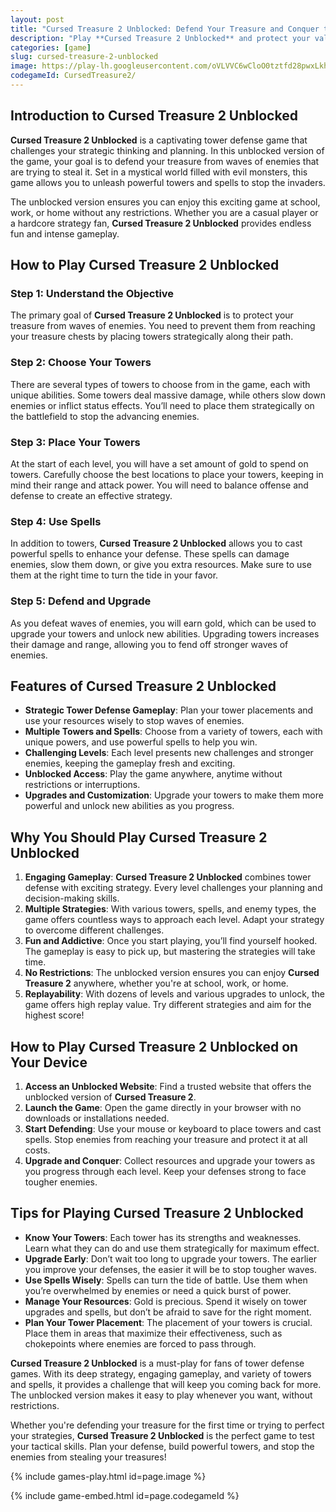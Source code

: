 ```yaml
---
layout: post
title: "Cursed Treasure 2 Unblocked: Defend Your Treasure and Conquer the Enemies"
description: "Play **Cursed Treasure 2 Unblocked** and protect your valuable treasures in this thrilling tower defense game. Plan your strategy, deploy powerful towers, and stop the enemies from stealing your treasure!"
categories: [game]
slug: cursed-treasure-2-unblocked
image: https://play-lh.googleusercontent.com/oVLVVC6wCloO0tztfd28pwxLkhrG9RUbqFGVy7tM0FOg8uWqEfM0m3nCIXFbm5zs6d0
codegameId: CursedTreasure2/
---
```


## Introduction to Cursed Treasure 2 Unblocked

**Cursed Treasure 2 Unblocked** is a captivating tower defense game that challenges your strategic thinking and planning. In this unblocked version of the game, your goal is to defend your treasure from waves of enemies that are trying to steal it. Set in a mystical world filled with evil monsters, this game allows you to unleash powerful towers and spells to stop the invaders.

The unblocked version ensures you can enjoy this exciting game at school, work, or home without any restrictions. Whether you are a casual player or a hardcore strategy fan, **Cursed Treasure 2 Unblocked** provides endless fun and intense gameplay.

## How to Play Cursed Treasure 2 Unblocked

### Step 1: Understand the Objective

The primary goal of **Cursed Treasure 2 Unblocked** is to protect your treasure from waves of enemies. You need to prevent them from reaching your treasure chests by placing towers strategically along their path.

### Step 2: Choose Your Towers

There are several types of towers to choose from in the game, each with unique abilities. Some towers deal massive damage, while others slow down enemies or inflict status effects. You’ll need to place them strategically on the battlefield to stop the advancing enemies.

### Step 3: Place Your Towers

At the start of each level, you will have a set amount of gold to spend on towers. Carefully choose the best locations to place your towers, keeping in mind their range and attack power. You will need to balance offense and defense to create an effective strategy.

### Step 4: Use Spells

In addition to towers, **Cursed Treasure 2 Unblocked** allows you to cast powerful spells to enhance your defense. These spells can damage enemies, slow them down, or give you extra resources. Make sure to use them at the right time to turn the tide in your favor.

### Step 5: Defend and Upgrade

As you defeat waves of enemies, you will earn gold, which can be used to upgrade your towers and unlock new abilities. Upgrading towers increases their damage and range, allowing you to fend off stronger waves of enemies.

## Features of Cursed Treasure 2 Unblocked

- **Strategic Tower Defense Gameplay**: Plan your tower placements and use your resources wisely to stop waves of enemies.
- **Multiple Towers and Spells**: Choose from a variety of towers, each with unique powers, and use powerful spells to help you win.
- **Challenging Levels**: Each level presents new challenges and stronger enemies, keeping the gameplay fresh and exciting.
- **Unblocked Access**: Play the game anywhere, anytime without restrictions or interruptions.
- **Upgrades and Customization**: Upgrade your towers to make them more powerful and unlock new abilities as you progress.

## Why You Should Play Cursed Treasure 2 Unblocked

1. **Engaging Gameplay**: **Cursed Treasure 2 Unblocked** combines tower defense with exciting strategy. Every level challenges your planning and decision-making skills.
2. **Multiple Strategies**: With various towers, spells, and enemy types, the game offers countless ways to approach each level. Adapt your strategy to overcome different challenges.
3. **Fun and Addictive**: Once you start playing, you’ll find yourself hooked. The gameplay is easy to pick up, but mastering the strategies will take time.
4. **No Restrictions**: The unblocked version ensures you can enjoy **Cursed Treasure 2** anywhere, whether you're at school, work, or home.
5. **Replayability**: With dozens of levels and various upgrades to unlock, the game offers high replay value. Try different strategies and aim for the highest score!

## How to Play Cursed Treasure 2 Unblocked on Your Device

1. **Access an Unblocked Website**: Find a trusted website that offers the unblocked version of **Cursed Treasure 2**.
2. **Launch the Game**: Open the game directly in your browser with no downloads or installations needed.
3. **Start Defending**: Use your mouse or keyboard to place towers and cast spells. Stop enemies from reaching your treasure and protect it at all costs.
4. **Upgrade and Conquer**: Collect resources and upgrade your towers as you progress through each level. Keep your defenses strong to face tougher enemies.

## Tips for Playing Cursed Treasure 2 Unblocked

- **Know Your Towers**: Each tower has its strengths and weaknesses. Learn what they can do and use them strategically for maximum effect.
- **Upgrade Early**: Don’t wait too long to upgrade your towers. The earlier you improve your defenses, the easier it will be to stop tougher waves.
- **Use Spells Wisely**: Spells can turn the tide of battle. Use them when you’re overwhelmed by enemies or need a quick burst of power.
- **Manage Your Resources**: Gold is precious. Spend it wisely on tower upgrades and spells, but don’t be afraid to save for the right moment.
- **Plan Your Tower Placement**: The placement of your towers is crucial. Place them in areas that maximize their effectiveness, such as chokepoints where enemies are forced to pass through.

**Cursed Treasure 2 Unblocked** is a must-play for fans of tower defense games. With its deep strategy, engaging gameplay, and variety of towers and spells, it provides a challenge that will keep you coming back for more. The unblocked version makes it easy to play whenever you want, without restrictions.

Whether you're defending your treasure for the first time or trying to perfect your strategies, **Cursed Treasure 2 Unblocked** is the perfect game to test your tactical skills. Plan your defense, build powerful towers, and stop the enemies from stealing your treasures!

{% include games-play.html id=page.image %}

{% include game-embed.html id=page.codegameId %}
